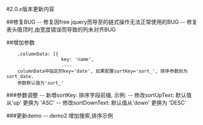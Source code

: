 #2.0.x版本更新内容

##修复BUG
-- 修复因free jquery而导至的链式操作无法正常使用的BUG
-- 修复表头吸顶时,由宽度错误而导致的列未对齐BUG

##增加参数
```
	,columnData: [{
    				key: 'name',
    				....
	columnData中指定的key='date', 如果配置sortKey='sort_', 排序参数则为sort_date.
	参数默认值为'sort_'
```

###参数调整
-- 新增sortKey: 排序字段前缀, 示例:
-- 修改sortUpText: 默认值从'up' 更换为 'ASC'
-- 修改sortDownText: 默认值从'down' 更换为 'DESC'

###更新demo
-- demo2 增加搜索,排序示例
